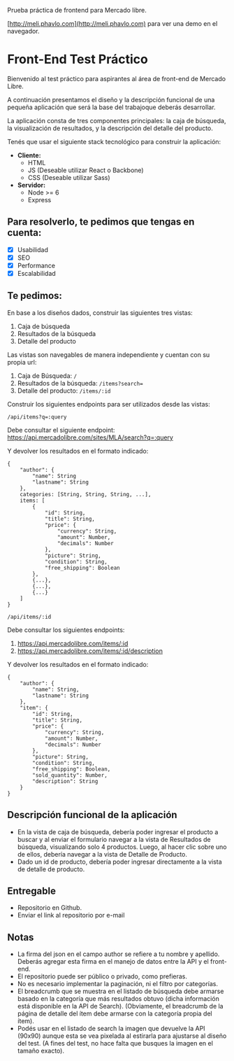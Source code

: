 Prueba práctica de frontend para Mercado libre.

[http://meli.phavlo.com](http://meli.phavlo.com) para ver una demo en el navegador.

# Front-End Test Práctico

Bienvenido al test práctico para aspirantes al área de front-end de Mercado Libre.

A continuación presentamos el diseño y la descripción funcional de una pequeña aplicación que será la base del trabajoque deberás desarrollar.

La aplicación consta de tres componentes principales: la caja de búsqueda, la visualización de resultados, y la descripción del detalle del producto.

Tenés que usar el siguiente stack tecnológico para construir la aplicación:

- **Cliente:**
  - HTML 
  - JS (Deseable utilizar React o Backbone)
  - CSS (Deseable utilizar Sass)
- **Servidor:**
  - Node >= 6
  - Express

## Para resolverlo, te pedimos que tengas en cuenta:

- [x] Usabilidad
- [x] SEO
- [x] Performance
- [x] Escalabilidad

## Te pedimos:

En base a los diseños dados, construir las siguientes tres vistas:

1. Caja de búsqueda
2. Resultados de la búsqueda
3. Detalle del producto

Las vistas son navegables de manera independiente y cuentan con su propia url:

1. Caja de Búsqueda: ​`/`
2. Resultados de la búsqueda: `/items?search=`
3. Detalle del producto: `/items/:id`

Construir los siguientes endpoints para ser utilizados desde las vistas:

`/api/items?q=​:query`

Debe consultar el siguiente endpoint: 
https://api.mercadolibre.com/sites/MLA/search?q=​:query

Y devolver los resultados en el formato indicado:

````
{
    "author": {
        "name": String
        "lastname": String
    },  
    categories: [String, String, String, ...],  
    items: [
        {
            "id": String,
            "title": String,
            "price": {
                "currency": String,
                "amount": Number,
                "decimals": Number
            },
            "picture": String,
            "condition": String,
            "free_shipping": Boolean
        },
        {...},
        {...},
        {...}
    ]
}
````

`/api/items/​:id`

Debe consultar los siguientes endpoints:

1. https://api.mercadolibre.com/items/​:id
2. https://api.mercadolibre.com/items/​:id​/description

Y devolver los resultados en el formato indicado:

````
{
    "author": {
        "name": String,
        "lastname": String
    },
    "item": {
        "id": String,
        "title": String,
        "price": {
            "currency": String,
            "amount": Number,
            "decimals": Number
        },
        "picture": String,
        "condition": String,
        "free_shipping": Boolean,
        "sold_quantity": Number,
        "description": String
    }
}
````

## Descripción funcional de la aplicación

- En la vista de caja de búsqueda, debería poder ingresar el producto a buscar y al enviar el formulario navegar a la vista de Resultados de búsqueda, visualizando solo 4 productos. Luego, al hacer clic sobre uno de ellos, debería navegar a la vista de Detalle de Producto.
- Dado un id de producto, debería poder ingresar directamente a la vista de detalle de producto.

## Entregable

- Repositorio en Github.
- Enviar el link al repositorio por e-mail

## Notas

- La firma del json en el campo author se refiere a tu nombre y apellido. Deberás agregar esta firma en el manejo de datos entre la API y el front-end.
- El repositorio puede ser público o privado, como prefieras.
- No es necesario implementar la paginación, ni el filtro por categorías.
- El breadcrumb que se muestra en el listado de búsqueda debe armarse basado en la categoría que más resultados obtuvo (dicha información está disponible en la API de Search). (Obviamente, el breadcrumb de la página de detalle del ítem debe armarse con la categoría propia del ítem).
- Podés usar en el listado de search la imagen que devuelve la API (90x90) aunque esta se vea pixelada al estirarla para ajustarse al diseño del test. (A fines del test, no hace falta que busques la imagen en el tamaño exacto).